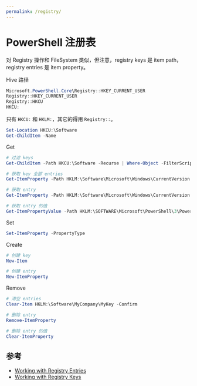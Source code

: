```yaml
---
permalink: /registry/
---
```


# PowerShell 注册表

对 Registry 操作和 FileSystem 类似，但注意，registry keys 是 item path，registry entries 是 item property。

Hive 路径

```powershell
Microsoft.PowerShell.Core\Registry::HKEY_CURRENT_USER
Registry::HKEY_CURRENT_USER
Registry::HKCU
HKCU:
```

只有 `HKCU:` 和 `HKLM:`，其它的得用 `Registry::`。


```powershell
Set-Location HKCU:\Software
Get-ChildItem -Name
```

Get

```powershell
# 过滤 keys
Get-ChildItem -Path HKCU:\Software -Recurse | Where-Object -FilterScript {($_.SubKeyCount -le 1) -and ($_.ValueCount -eq 4) }

# 获取 key 全部 entries
Get-ItemProperty -Path HKLM:\Software\Microsoft\Windows\CurrentVersion

# 获取 entry
Get-ItemProperty -Path HKLM:\Software\Microsoft\Windows\CurrentVersion -Name DevicePath

# 获取 entry 的值
Get-ItemPropertyValue -Path HKLM:\SOFTWARE\Microsoft\PowerShell\3\PowerShellEngine -Name PowerShellVersion
```

Set

```powershell
Set-ItemProperty -PropertyType
```

Create

```powershell
# 创建 key
New-Item

# 创建 entry
New-ItemProperty
```

Remove

```powershell
# 清空 entries
Clear-Item HKLM:\Software\MyCompany\MyKey -Confirm

# 删除 entry
Remove-ItemProperty

# 删除 entry 的值
Clear-ItemProperty
```

## 参考

- [Working with Registry Entries](https://msdn.microsoft.com/en-us/powershell/scripting/getting-started/cookbooks/working-with-registry-entries)
- [Working with Registry Keys](https://msdn.microsoft.com/en-us/powershell/scripting/getting-started/cookbooks/working-with-registry-keys)
